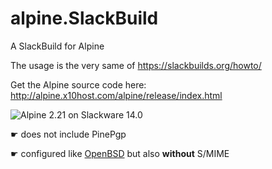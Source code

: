 # alpine.SlackBuild
A SlackBuild for Alpine

The usage is the very same of https://slackbuilds.org/howto/

Get the Alpine source code here: http://alpine.x10host.com/alpine/release/index.html

![Alpine 2.21 on Slackware 14.0](https://i.postimg.cc/kXL0rBxb/alpine-slackware14.png "Alpine 2.21 on Slackware 14.0")

☛ does not include PinePgp

☛ configured like [OpenBSD](http://cvsweb.openbsd.org/cgi-bin/cvsweb/ports/mail/alpine/Makefile?rev=HEAD&content-type=text/x-cvsweb-markup) but also **without** S/MIME
